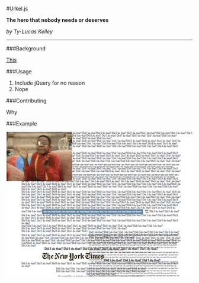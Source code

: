 #Urkel.js

**The hero that nobody needs or deserves**

*by Ty-Lucas Kelley*

---

###Background

[This](https://www.youtube.com/watch?v=Ya2xifdO_l0)

###Usage

1. Include jQuery for no reason
2. Nope

###Contributing

Why

###Example

![new urkel times](img/screenshot.png)